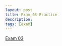 ```yaml
---
layout: post
title: Exam 03 Practice
description:
tags: [exam]
---
```


[Exam 03](https://buffalo.box.com/s/drnlzb18jrmrnc6sp4kenuvx4hb33c3m)
